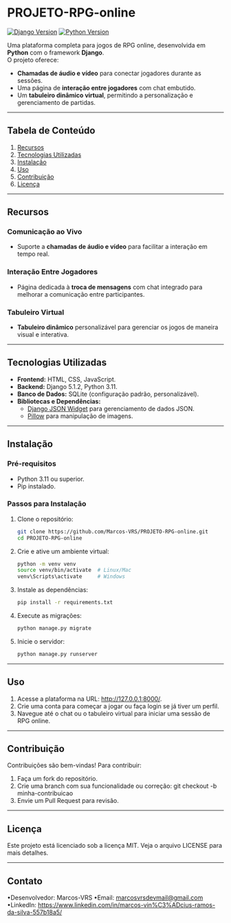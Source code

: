 # **PROJETO-RPG-online**  

[![Django Version](https://img.shields.io/badge/Django-5.1.2-green)](https://www.djangoproject.com/) [![Python Version](https://img.shields.io/badge/Python-3.11-blue)](https://www.python.org/)  

Uma plataforma completa para jogos de RPG online, desenvolvida em **Python** com o framework **Django**.  
O projeto oferece:  
- **Chamadas de áudio e vídeo** para conectar jogadores durante as sessões.  
- Uma página de **interação entre jogadores** com chat embutido.  
- Um **tabuleiro dinâmico virtual**, permitindo a personalização e gerenciamento de partidas.  

---

## **Tabela de Conteúdo**

1. [Recursos](#recursos)  
2. [Tecnologias Utilizadas](#tecnologias-utilizadas)  
3. [Instalação](#instalação)  
4. [Uso](#uso)  
5. [Contribuição](#contribuição)  
6. [Licença](#licença)  

---

## **Recursos**  

### **Comunicação ao Vivo**  
- Suporte a **chamadas de áudio e vídeo** para facilitar a interação em tempo real.  

### **Interação Entre Jogadores**  
- Página dedicada à **troca de mensagens** com chat integrado para melhorar a comunicação entre participantes.  

### **Tabuleiro Virtual**  
- **Tabuleiro dinâmico** personalizável para gerenciar os jogos de maneira visual e interativa.  

---

## **Tecnologias Utilizadas**  

- **Frontend:** HTML, CSS, JavaScript.  
- **Backend:** Django 5.1.2, Python 3.11.  
- **Banco de Dados:** SQLite (configuração padrão, personalizável).  
- **Bibliotecas e Dependências:**  
  - [Django JSON Widget](https://github.com/jazzband/django-json-widget) para gerenciamento de dados JSON.  
  - [Pillow](https://pillow.readthedocs.io/) para manipulação de imagens.  

---

## **Instalação**  

### **Pré-requisitos**  
- Python 3.11 ou superior.  
- Pip instalado.  

### **Passos para Instalação**  
1. Clone o repositório:  
   ```bash
   git clone https://github.com/Marcos-VRS/PROJETO-RPG-online.git
   cd PROJETO-RPG-online
2. Crie e ative um ambiente virtual:
   ```bash
   python -m venv venv  
   source venv/bin/activate  # Linux/Mac  
   venv\Scripts\activate     # Windows
3. Instale as dependências:
   ```bash
   pip install -r requirements.txt

4. Execute as migrações:
   ```bash
   python manage.py migrate


5. Inicie o servidor:
   ```bash
   python manage.py runserver  

---

## **Uso**
1. Acesse a plataforma na URL: http://127.0.0.1:8000/.
2. Crie uma conta para começar a jogar ou faça login se já tiver um perfil.
3. Navegue até o chat ou o tabuleiro virtual para iniciar uma sessão de RPG online.

---

## **Contribuição**
Contribuições são bem-vindas! Para contribuir:
1. Faça um fork do repositório.
2. Crie uma branch com sua funcionalidade ou correção:
   git checkout -b minha-contribuicao  
3. Envie um Pull Request para revisão.

---

## **Licença**
Este projeto está licenciado sob a licença MIT. Veja o arquivo LICENSE para mais detalhes.


---

## **Contato**
•Desenvolvedor: Marcos-VRS
•Email: marcosvrsdevmail@gmail.com
•LinkedIn: https://www.linkedin.com/in/marcos-vin%C3%ADcius-ramos-da-silva-557b18a5/



